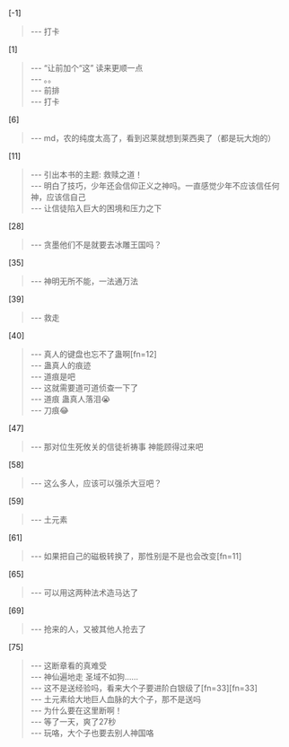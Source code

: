 
[-1] 
>--- 打卡<br>

[1] 
>--- “让前加个“这” 读来更顺一点<br>
>--- 。。<br>
>--- 前排<br>
>--- 打卡<br>

[6] 
>--- md，农的纯度太高了，看到迟莱就想到莱西奥了（都是玩大炮的）<br>

[11] 
>--- 引出本书的主题: 救赎之道！<br>
>--- 明白了技巧，少年还会信仰正义之神吗。一直感觉少年不应该信任何神，应该信自己<br>
>--- 让信徒陷入巨大的困境和压力之下<br>

[28] 
>--- 贪墨他们不是就要去冰雕王国吗？<br>

[35] 
>--- 神明无所不能，一法通万法<br>

[39] 
>--- 救走<br>

[40] 
>--- 真人的键盘也忘不了蛊啊[fn=12]<br>
>--- 蛊真人的痕迹<br>
>--- 道痕是吧<br>
>--- 这就需要道可道侦查一下了<br>
>--- 道痕 蛊真人落泪😭<br>
>--- 刀痕😂<br>

[47] 
>--- 那对位生死攸关的信徒祈祷事 神能顾得过来吧<br>

[58] 
>--- 这么多人，应该可以强杀大豆吧？<br>

[59] 
>--- 土元素<br>

[61] 
>--- 如果把自己的磁极转换了，那性别是不是也会改变[fn=11]<br>

[65] 
>--- 可以用这两种法术造马达了<br>

[69] 
>--- 抢来的人，又被其他人抢去了<br>

[75] 
>--- 这断章看的真难受<br>
>--- 神仙遍地走 圣域不如狗……<br>
>--- 这不是送经验吗，看来大个子要进阶白银级了[fn=33][fn=33]<br>
>--- 土元素给大地巨人血脉的大个子，那不是送吗<br>
>--- 为什么要在这里断啊！<br>
>--- 等了一天，爽了27秒<br>
>--- 玩咯，大个子也要去别人神国咯<br>
